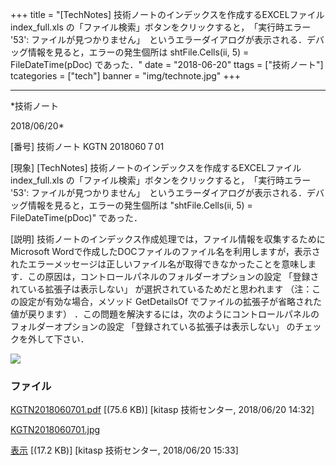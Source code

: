 ﻿+++
title = "[TechNotes] 技術ノートのインデックスを作成するEXCELファイル　index_full.xls の「ファイル検索」ボタンをクリックすると，　「実行時エラー '53': ファイルが見つかりません」　というエラーダイアログが表示される．デバッグ情報を見ると，エラーの発生個所は shtFile.Cells(ii, 5) = FileDateTime(pDoc) であった．"
date = "2018-06-20"
ttags = ["技術ノート"]
tcategories = ["tech"]
banner = "img/technote.jpg"
+++

-----------------------------------------------------------------------------------------------------------------------------

*技術ノート

2018/06/20*


[番号]
技術ノート KGTN 2018060７01

[現象]
[TechNotes]
技術ノートのインデックスを作成するEXCELファイル　index_full.xls
の「ファイル検索」ボタンをクリックすると，　「実行時エラー '53':
ファイルが見つかりません」　というエラーダイアログが表示される．デバッグ情報を見ると，エラーの発生個所は
"shtFile.Cells(ii, 5) = FileDateTime(pDoc)" であった．

[説明]
技術ノートのインデックス作成処理では，ファイル情報を収集するためにMicrosoft
Wordで作成したDOCファイルのファイル名を利用しますが，表示されたエラーメッセージは正しいファイル名が取得できなかったことを意味します．この原因は，コントロールパネルのフォルダーオプションの設定
「登録されている拡張子は表示しない」 が選択されているためだと思われます
（注：この設定が有効な場合，メソッド GetDetailsOf
でファイルの拡張子が省略された値が戻ります）
．この問題を解決するには，次のようにコントロールパネルのフォルダーオプションの設定
「登録されている拡張子は表示しない」 のチェックを外して下さい．

![](http://techreport.kitasp.net/attachments/download/4070/KGTN2018060701.jpg)


### ファイル





[KGTN2018060701.pdf](http://techreport.kitasp.net/attachments/download/4055/KGTN2018060701.pdf)
 [(75.6 KB)] [kitasp 技術センター, 2018/06/20
14:32]

[KGTN2018060701.jpg](http://techreport.kitasp.net/attachments/download/4070/KGTN2018060701.jpg)

[表示](http://techreport.kitasp.net/attachments/4070/KGTN2018060701.jpg "表示")
 [(17.2 KB)] [kitasp 技術センター, 2018/06/20
15:33]
